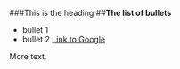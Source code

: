 ###This is the heading
##**The list of bullets**
 * bullet 1
 * bullet 2
[Link to Google](http://www.google.com)

More text.
